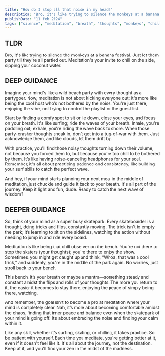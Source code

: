 ```yaml
---
title: "How do I stop all that noise in my head?"
description: "Bro, it's like trying to silence the monkeys at a banana festival. Just let them party till they're all partied out."
publishDate: "11 feb 2024"
tags: ["silence", "meditation", "breath", "thoughts", "monkeys", "chill", "enjoy"]
---
```


## TLDR

Bro, it's like trying to silence the monkeys at a banana festival. Just let them party till they're all partied out. Meditation's your invite to chill on the side, sipping your coconut water.

## DEEP GUIDANCE

Imagine your mind's like a wild beach party with every thought as a partygoer. Now, meditation is not about kicking everyone out; it's more like being the cool host who's not bothered by the noise. You're just there, enjoying the vibe, not trying to control the playlist or the guest list.

Start by finding a comfy spot to sit or lie down, close your eyes, and focus on your breath. It's like surfing; ride the waves of your breath. Inhale, you're paddling out; exhale, you're riding the wave back to shore. When those party-crasher thoughts sneak in, don't get into a tug-of-war with them. Just acknowledge them, and like clouds, let them drift by.

With practice, you'll find those noisy thoughts turning down their volume, not because you forced them to, but because you're too chill to be bothered by them. It's like having noise-canceling headphones for your soul. Remember, it's all about practicing patience and consistency, like building your surf skills to catch the perfect wave.

And hey, if your mind starts planning your next meal in the middle of meditation, just chuckle and guide it back to your breath. It's all part of the journey. Keep it light and fun, dude. Ready to catch the next wave of wisdom?

## DEEPER GUIDANCE

So, think of your mind as a super busy skatepark. Every skateboarder is a thought, doing tricks and flips, constantly moving. The trick isn't to empty the park; it’s learning to sit on the sidelines, watching the action without needing to jump in and ride every board.

Meditation is like being that chill observer on the bench. You're not there to stop the skaters (your thoughts); you're there to enjoy the show. Sometimes, you might get caught up and think, “Whoa, that was a cool trick,” and suddenly, you're in the middle of the park again. No worries, just stroll back to your bench.

This bench, it’s your breath or maybe a mantra—something steady and constant amidst the flips and rolls of your thoughts. The more you return to it, the easier it becomes to stay there, enjoying the peace of simply being there, watching.

And remember, the goal isn't to become a pro at meditation where your mind is completely clear. Nah, it’s more about becoming comfortable amidst the chaos, finding that inner peace and balance even when the skatepark of your mind is going off. It’s about embracing the noise and finding your calm within it.

Like any skill, whether it's surfing, skating, or chilling, it takes practice. So be patient with yourself. Each time you meditate, you're getting better at it, even if it doesn't feel like it. It's all about the journey, not the destination. Keep at it, and you'll find your zen in the midst of the madness.
